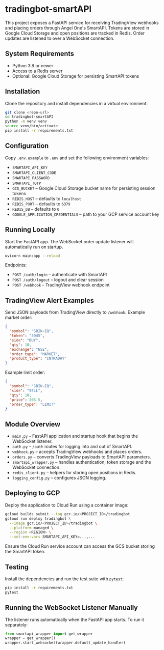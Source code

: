 # tradingbot-smartAPI

This project exposes a FastAPI service for receiving TradingView webhooks and placing orders through Angel One's SmartAPI. Tokens are stored in Google Cloud Storage and open positions are tracked in Redis. Order updates are listened to over a WebSocket connection.

## System Requirements

- Python 3.8 or newer
- Access to a Redis server
- Optional: Google Cloud Storage for persisting SmartAPI tokens

## Installation

Clone the repository and install dependencies in a virtual environment:

```bash
git clone <repo-url>
cd tradingbot-smartAPI
python -m venv venv
source venv/bin/activate
pip install -r requirements.txt
```

## Configuration

Copy `.env.example` to `.env` and set the following environment variables:

- `SMARTAPI_API_KEY`
- `SMARTAPI_CLIENT_CODE`
- `SMARTAPI_PASSWORD`
- `SMARTAPI_TOTP`
- `GCS_BUCKET` – Google Cloud Storage bucket name for persisting session tokens
- `REDIS_HOST` – defaults to `localhost`
- `REDIS_PORT` – defaults to `6379`
- `REDIS_DB` – defaults to `0`
- `GOOGLE_APPLICATION_CREDENTIALS` – path to your GCP service account key

## Running Locally

Start the FastAPI app. The WebSocket order update listener will automatically run on startup.

```bash
uvicorn main:app --reload
```

Endpoints:

- `POST /auth/login` – authenticate with SmartAPI
- `POST /auth/logout` – logout and clear session
- `POST /webhook` – TradingView webhook endpoint

## TradingView Alert Examples

Send JSON payloads from TradingView directly to `/webhook`. Example market order:

```json
{
  "symbol": "SBIN-EQ",
  "token": "3045",
  "side": "BUY",
  "qty": 10,
  "exchange": "NSE",
  "order_type": "MARKET",
  "product_type": "INTRADAY"
}
```

Example limit order:

```json
{
  "symbol": "SBIN-EQ",
  "side": "SELL",
  "qty": 10,
  "price": 205.5,
  "order_type": "LIMIT"
}
```

## Module Overview

- `main.py` – FastAPI application and startup hook that begins the WebSocket listener.
- `auth.py` – `/auth` routes for logging into and out of SmartAPI.
- `webhook.py` – accepts TradingView webhooks and places orders.
- `orders.py` – converts TradingView payloads to SmartAPI parameters.
- `smartapi_wrapper.py` – handles authentication, token storage and the WebSocket connection.
- `redis_client.py` – helpers for storing open positions in Redis.
- `logging_config.py` – configures JSON logging.

## Deploying to GCP

Deploy the application to Cloud Run using a container image:

```bash
gcloud builds submit --tag gcr.io/<PROJECT_ID>/tradingbot
gcloud run deploy tradingbot \
  --image gcr.io/<PROJECT_ID>/tradingbot \
  --platform managed \
  --region <REGION> \
  --set-env-vars SMARTAPI_API_KEY=...,...
```

Ensure the Cloud Run service account can access the GCS bucket storing the SmartAPI token.

## Testing

Install the dependencies and run the test suite with `pytest`:

```bash
pip install -r requirements.txt
pytest
```

## Running the WebSocket Listener Manually

The listener runs automatically when the FastAPI app starts. To run it separately:

```python
from smartapi_wrapper import get_wrapper
wrapper = get_wrapper()
wrapper.start_websocket(wrapper.default_update_handler)
```

